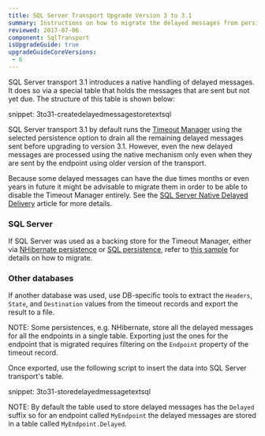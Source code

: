 ```yaml
---
title: SQL Server Transport Upgrade Version 3 to 3.1
summary: Instructions on how to migrate the delayed messages from persistence-based mechanism (Timeout Manager) to native transport handling.
reviewed: 2017-07-06
component: SqlTransport
isUpgradeGuide: true
upgradeGuideCoreVersions:
 - 6
---
```


SQL Server transport 3.1 introduces a native handling of delayed messages. It does so via a special table that holds the messages that are sent but not yet due. The structure of this table is shown below:

snippet: 3to31-createdelayedmessagestoretextsql

SQL Server transport 3.1 by default runs the [Timeout Manager](/nservicebus/messaging/timeout-manager.md) using the selected persistence option to drain all the remaining delayed messages sent before upgrading to version 3.1. However, even the new delayed messages are processed using the native mechanism only even when they are sent by the endpoint using older version of the transport.

Because some delayed messages can have the due times months or even years in future it might be advisable to migrate them in order to be able to disable the Timeout Manager entirely. See the [SQL Server Native Delayed Delivery](/transports/sql/native-delayed-delivery.md) article for more details.


### SQL Server

If SQL Server was used as a backing store for the Timeout Manager, either via [NHibernate persistence](/persistence/nhibernate/) or [SQL persistence](/persistence/sql), refer to [this sample](/samples/sqltransport/native-timeout-migration/) for details on how to migrate. 


### Other databases

If another database was used, use DB-specific tools to extract the `Headers`, `State`, and `Destination` values from the timeout records and export the result to a file.

NOTE: Some persistences, e.g. NHibernate, store all the delayed messages for all the endpoints in a single table. Exporting just the ones for the endpoint that is migrated requires filtering on the `Endpoint` property of the timeout record.

Once exported, use the following script to insert the data into SQL Server transport's table.

snippet: 3to31-storedelayedmessagetextsql

NOTE: By default the table used to store delayed messages has the `Delayed` suffix so for an endpoint called `MyEndpoint` the delayed messages are stored in a table called `MyEndpoint.Delayed`.
